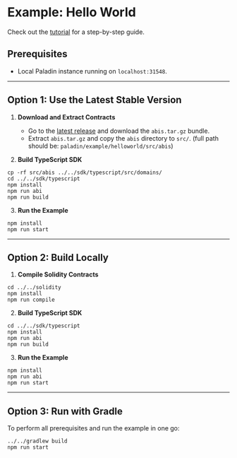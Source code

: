 # Example: Hello World

Check out the [tutorial](https://lf-decentralized-trust-labs.github.io/paladin/head/tutorials/hello-world/) for a step-by-step guide.

## Prerequisites

- Local Paladin instance running on `localhost:31548`.

---

## Option 1: Use the Latest Stable Version

1. **Download and Extract Contracts**

   - Go to the [latest release](https://github.com/LF-Decentralized-Trust-labs/paladin/releases/latest) and download the `abis.tar.gz` bundle.
   - Extract `abis.tar.gz` and copy the `abis` directory to `src/`. (full path should be: `paladin/example/helloworld/src/abis`)

2. **Build TypeScript SDK**

```shell
cp -rf src/abis ../../sdk/typescript/src/domains/
cd ../../sdk/typescript
npm install
npm run abi
npm run build
```

3. **Run the Example**

```shell
npm install
npm run start
```

---

## Option 2: Build Locally

1. **Compile Solidity Contracts**

```shell
cd ../../solidity
npm install
npm run compile
```

2. **Build TypeScript SDK**

```shell
cd ../../sdk/typescript
npm install
npm run abi
npm run build
```

3. **Run the Example**

```shell
npm install
npm run abi
npm run start
```

---

## Option 3: Run with Gradle

To perform all prerequisites and run the example in one go:

```shell
../../gradlew build
npm run start
```

